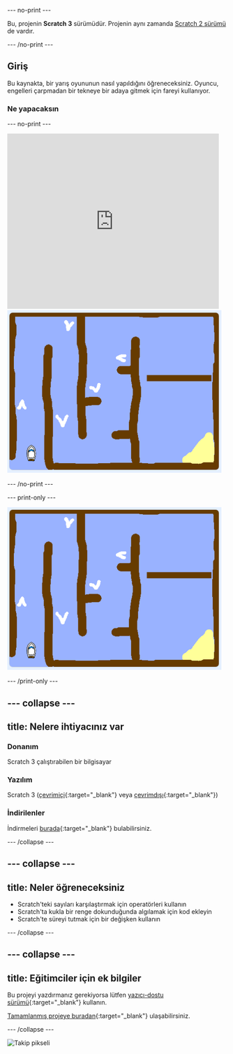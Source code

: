 --- no-print ---

Bu, projenin **Scratch 3** sürümüdür. Projenin aynı zamanda [Scratch 2 sürümü](https://projects.raspberrypi.org/tr-TR/projects/boat-race-scratch2) de vardır.

--- /no-print ---

## Giriş

Bu kaynakta, bir yarış oyununun nasıl yapıldığını öğreneceksiniz. Oyuncu, engelleri çarpmadan bir tekneye bir adaya gitmek için fareyi kullanıyor.

### Ne yapacaksın

--- no-print ---

<div class="scratch-preview">
  <iframe allowtransparency="true" width="485" height="402" src="https://scratch.mit.edu/projects/embed/419061026/?autostart=false" frameborder="0" scrolling="no"></iframe>
  <img src="images/boat_race_demo.png">
</div>

--- /no-print ---

--- print-only ---

![tekne yarışı demosu](images/boat_race_demo.png)

--- /print-only ---

--- collapse ---
---
title: Nelere ihtiyacınız var
---

### Donanım

Scratch 3 çalıştırabilen bir bilgisayar

### Yazılım

Scratch 3 ([çevrimiçi](https://rpf.io/scratchon){:target="_blank"} veya [çevrimdışı](https://rpf.io/scratchoff){:target="_blank"})

### İndirilenler

İndirmeleri [burada](https://rpf.io/p/tr-TR/boat-race-go){:target="_blank"} bulabilirsiniz.

--- /collapse ---

--- collapse ---
---
title: Neler öğreneceksiniz
---

- Scratch'teki sayıları karşılaştırmak için operatörleri kullanın
- Scratch'ta kukla bir renge dokunduğunda algılamak için kod ekleyin
- Scratch'te süreyi tutmak için bir değişken kullanın

--- /collapse ---

--- collapse ---
---
title: Eğitimciler için ek bilgiler
---

Bu projeyi yazdırmanız gerekiyorsa lütfen [yazıcı-dostu sürümü](https://projects.raspberrypi.org/tr-TR/projects/boat-race/print){:target="_blank"} kullanın.

[Tamamlanmış projeye buradan](https://rpf.io/p/tr-TR/boat-race-get){:target="_blank"} ulaşabilirsiniz.

--- /collapse ---

![Takip pikseli](https://code.org/api/hour/begin_codeclub_boatrace.png)
